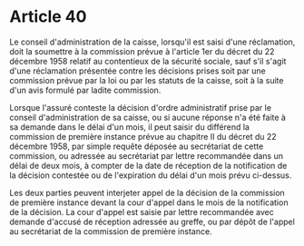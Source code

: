 # Article 40

Le conseil d'administration de la caisse, lorsqu'il est saisi d'une réclamation, doit la soumettre à la commission prévue à l'article 1er du décret du 22 décembre 1958 relatif au contentieux de la sécurité sociale, sauf s'il s'agit d'une réclamation présentée contre les décisions prises soit par une commission prévue par la loi ou par les statuts de la caisse, soit à la suite d'un avis formulé par ladite commission.

Lorsque l'assuré conteste la décision d'ordre administratif prise par le conseil d'administration de sa caisse, ou si aucune réponse n'a été faite à sa demande dans le délai d'un mois, il peut saisir du différend la commission de première instance prévue au chapitre II du décret du 22 décembre 1958, par simple requête déposée au secrétariat de cette commission, ou adressée au secrétariat par lettre recommandée dans un délai de deux mois, à compter de la date de réception de la notification de la décision contestée ou de l'expiration du délai d'un mois prévu ci-dessus.

Les deux parties peuvent interjeter appel de la décision de la commission de première instance devant la cour d'appel dans le mois de la notification de la décision. La cour d'appel est saisie par lettre recommandée avec demande d'accusé de réception adressée au greffe, ou par dépôt de l'appel au secrétariat de la commission de première instance.
